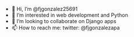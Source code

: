 - 👋 Hi, I’m @fjgonzalez25691
- 👀 I’m interested in web development and Python
- 💞️ I’m looking to collaborate on Django apps
- 📫 How to reach me: twitter: @fjgonzalezapa
<!---
fjgonzalez25691/fjgonzalez25691 is a ✨ special ✨ repository because its `README.md` (this file) appears on your GitHub profile.
You can click the Preview link to take a look at your changes.
--->
